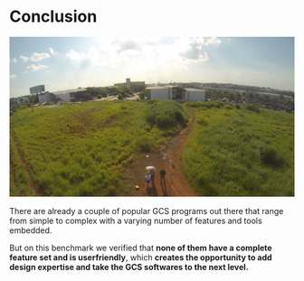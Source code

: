 # Conclusion

![](Conclusion.png)

There are already a couple of popular GCS programs out there that range from simple to complex with a varying number of features and tools embedded.

But on this benchmark we verified that **none of them have a complete feature set and is userfriendly**, which **creates the opportunity to add design expertise and take the GCS softwares to the next level.**

